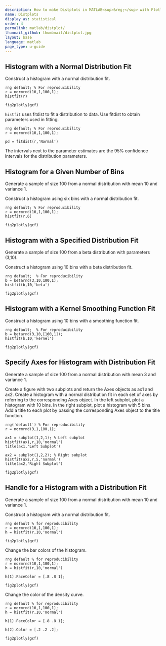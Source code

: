 ```yaml
---
description: How to make Distplots in MATLAB<sup>&reg;</sup> with Plotly.
name: Distplots
display_as: statistical
order: 4
permalink: matlab/distplot/
thumnail_github: thumbnail/distplot.jpg
layout: base
language: matlab
page_type: u-guide
---
```



## Histogram with a Normal Distribution Fit

Construct a histogram with a normal distribution fit.

```{matlab}
rng default; % For reproducibility
r = normrnd(10,1,100,1);
histfit(r)

fig2plotly(gcf)
```

`histfit` uses fitdist to fit a distribution to data. Use fitdist to obtain parameters used in fitting.

```{matlab}
rng default; % For reproducibility
r = normrnd(10,1,100,1);

pd = fitdist(r,'Normal')
```

The intervals next to the parameter estimates are the 95% confidence intervals for the distribution parameters.


<!--------------------- EXAMPLE BREAK ------------------------->

## Histogram for a Given Number of Bins

Generate a sample of size 100 from a normal distribution with mean 10 and variance 1.

Construct a histogram using six bins with a normal distribution fit.


```{matlab}
rng default; % For reproducibility
r = normrnd(10,1,100,1);
histfit(r,6)

fig2plotly(gcf)
```

<!--------------------- EXAMPLE BREAK ------------------------->

## Histogram with a Specified Distribution Fit

Generate a sample of size 100 from a beta distribution with parameters (3,10).

Construct a histogram using 10 bins with a beta distribution fit.


```{matlab}
rng default;  % For reproducibility
b = betarnd(3,10,100,1);
histfit(b,10,'beta')

fig2plotly(gcf)
```

<!--------------------- EXAMPLE BREAK ------------------------->

## Histogram with a Kernel Smoothing Function Fit

Construct a histogram using 10 bins with a smoothing function fit.


```{matlab}
rng default;  % For reproducibility
b = betarnd(3,10,[100,1]);
histfit(b,10,'kernel')

fig2plotly(gcf)
```

<!--------------------- EXAMPLE BREAK ------------------------->

## Specify Axes for Histogram with Distribution Fit

Generate a sample of size 100 from a normal distribution with mean 3 and variance 1.

Create a figure with two subplots and return the Axes objects as ax1 and ax2. Create a histogram with a normal distribution fit in each set of axes by referring to the corresponding Axes object. In the left subplot, plot a histogram with 10 bins. In the right subplot, plot a histogram with 5 bins. Add a title to each plot by passing the corresponding Axes object to the title function.

```{matlab}
rng('default') % For reproducibility
r = normrnd(3,1,100,1);

ax1 = subplot(1,2,1); % Left subplot
histfit(ax1,r,10,'normal')
title(ax1,'Left Subplot')

ax2 = subplot(1,2,2); % Right subplot
histfit(ax2,r,5,'normal')
title(ax2,'Right Subplot')

fig2plotly(gcf)
```

<!--------------------- EXAMPLE BREAK ------------------------->

## Handle for a Histogram with a Distribution Fit

Generate a sample of size 100 from a normal distribution with mean 10 and variance 1.

Construct a histogram with a normal distribution fit.

```{matlab}
rng default % for reproducibility
r = normrnd(10,1,100,1);
h = histfit(r,10,'normal')

fig2plotly(gcf)
```

Change the bar colors of the histogram.


```{matlab}
rng default % for reproducibility
r = normrnd(10,1,100,1);
h = histfit(r,10,'normal')

h(1).FaceColor = [.8 .8 1];

fig2plotly(gcf)
```

Change the color of the density curve.


```{matlab}
rng default % for reproducibility
r = normrnd(10,1,100,1);
h = histfit(r,10,'normal')

h(1).FaceColor = [.8 .8 1];

h(2).Color = [.2 .2 .2];

fig2plotly(gcf)
```
